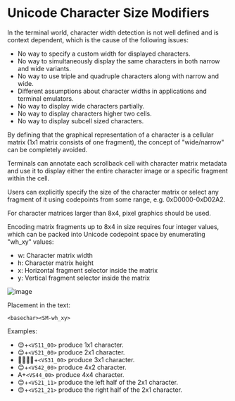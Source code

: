 # Unicode Character Size Modifiers

In the terminal world, character width detection is not well defined and is context dependent, which is the cause of the following issues:

- No way to specify a custom width for displayed characters.
- No way to simultaneously display the same characters in both narrow and wide variants.
- No way to use triple and quadruple characters along with narrow and wide.
- Different assumptions about character widths in applications and terminal emulators.
- No way to display wide characters partially.
- No way to display characters higher two cells.
- No way to display subcell sized characters.

By defining that the graphical representation of a character is a cellular matrix (1x1 matrix consists of one fragment), the concept of "wide/narrow" can be completely avoided.

Terminals can annotate each scrollback cell with character matrix metadata and use it to display either the entire character image or a specific fragment within the cell.

Users can explicitly specify the size of the character matrix or select any fragment of it using codepoints from some range, e.g. 0xD0000-0xD02A2.

For character matrices larger than 8x4, pixel graphics should be used.

Encoding matrix fragments up to 8x4 in size requires four integer values, which can be packed into Unicode codepoint space by enumerating "wh_xy" values:

  - w: Character matrix width
  - h: Character matrix height
  - x: Horizontal fragment selector inside the matrix
  - y: Vertical fragment selector inside the matrix

![image](https://github.com/directvt/vtm/assets/11535558/88bf5648-533e-4786-87de-b3dc4103273c)

Placement in the text:

```
<basechar><SM-wh_xy>
```

Examples:

  - 😊+`<VS11_00>` produce 1x1 character.
  - 😊+`<VS21_00>` produce 2x1 character.
  - 👨‍👩‍👧‍👦+`<VS31_00>` produce 3x1 character.
  - 😊+`<VS42_00>` produce 4x2 character.
  - A+`<VS44_00>` produce 4x4 character.
  - 😊+`<VS21_11>` produce the left half of the 2x1 character.
  - 😊+`<VS21_21>` produce the right half of the 2x1 character.
